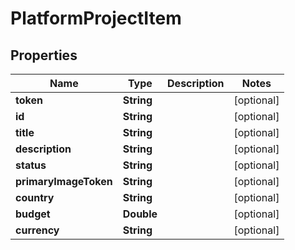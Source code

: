 

# PlatformProjectItem


## Properties

Name | Type | Description | Notes
------------ | ------------- | ------------- | -------------
**token** | **String** |  |  [optional]
**id** | **String** |  |  [optional]
**title** | **String** |  |  [optional]
**description** | **String** |  |  [optional]
**status** | **String** |  |  [optional]
**primaryImageToken** | **String** |  |  [optional]
**country** | **String** |  |  [optional]
**budget** | **Double** |  |  [optional]
**currency** | **String** |  |  [optional]



